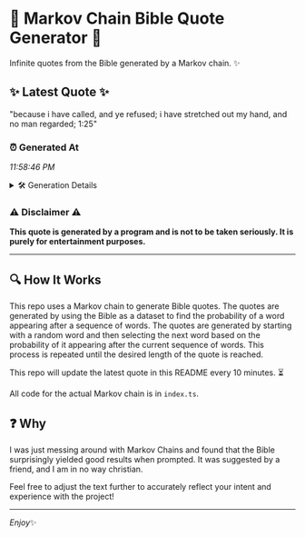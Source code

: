 # 📖 Markov Chain Bible Quote Generator 📖

Infinite quotes from the Bible generated by a Markov chain. ✨

## ✨ Latest Quote ✨
"because i have called, and ye refused; i have stretched out my hand, and no man regarded; 1:25"

### ⏰ Generated At
*11:58:46 PM*

<details>
    <summary>🛠️ Generation Details</summary>
    <p>
        <strong>🌱 Seed:</strong> because<br>
        <strong>🔄 Iterations:</strong> 17<br>
        <strong>📜 Context History:</strong><br>[ because ]: i<br>[ because, i ]: have<br>[ because, i, have ]: called,<br>[ because, i, have, called, ]: and<br>[ because, i, have, called,, and ]: ye<br>[ because, i, have, called,, and, ye ]: refused;<br>[ i, have, called,, and, ye, refused; ]: i<br>[ have, called,, and, ye, refused;, i ]: have<br>[ called,, and, ye, refused;, i, have ]: stretched<br>[ and, ye, refused;, i, have, stretched ]: out<br>[ ye, refused;, i, have, stretched, out ]: my<br>[ refused;, i, have, stretched, out, my ]: hand,<br>[ i, have, stretched, out, my, hand, ]: and<br>[ have, stretched, out, my, hand,, and ]: no<br>[ stretched, out, my, hand,, and, no ]: man<br>[ out, my, hand,, and, no, man ]: regarded;<br>[ my, hand,, and, no, man, regarded; ]: 1:25<br>
    </p>
</details>

### ⚠️ Disclaimer ⚠️
**This quote is generated by a program and is not to be taken seriously. It is purely for entertainment purposes.**

---

## 🔍 How It Works

This repo uses a Markov chain to generate Bible quotes. The quotes are generated by using the Bible as a dataset to find the probability of a word appearing after a sequence of words. The quotes are generated by starting with a random word and then selecting the next word based on the probability of it appearing after the current sequence of words. This process is repeated until the desired length of the quote is reached.

This repo will update the latest quote in this README every 10 minutes. ⏳

All code for the actual Markov chain is in `index.ts`.

## ❓ Why

I was just messing around with Markov Chains and found that the Bible surprisingly yielded good results when prompted. 
It was suggested by a friend, and I am in no way christian.

Feel free to adjust the text further to accurately reflect your intent and experience with the project!

---

*Enjoy*✨

